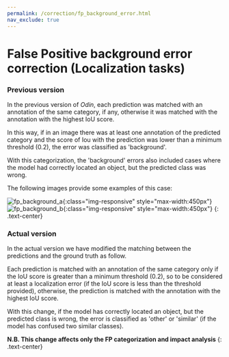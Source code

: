 ```yaml
---
permalink: /correction/fp_background_error.html
nav_exclude: true
---
```


# False Positive background error correction (Localization tasks)

### Previous version
In the previous version of _Odin_, each prediction was matched with an annotation of the same category, if any, otherwise it was matched with the annotation with the highest IoU score.

In this way, if in an image there was at least one annotation of the predicted category and the score of Iou with the prediction was lower than a minimum threshold (0.2), the error was classified as 'background'.

With this categorization, the 'background' errors also included cases where the model had correctly located an object, but the predicted class was wrong.

The following images provide some examples of this case:

![fp_background_a](../img/fp_explanation/id_1.png){:class="img-responsive" style="max-width:450px"}
![fp_background_b](../img/fp_explanation/id_54.png){:class="img-responsive" style="max-width:450px"}
{: .text-center}


### Actual version
In the actual version we have modified the matching between the predictions and the ground truth as follow.

Each prediction is matched with an annotation of the same category only if the IoU score is greater than a minimum threshold (0.2), so to be considered at least a localization error (if the IoU score is less than the threshold provided), otherwise, the prediction is matched with the annotation with the highest IoU score.

With this change, if the model has correctly located an object, but the predicted class is wrong, the error is classified as 'other' or 'similar' (if the model has confused two similar classes).


<b>N.B. This change affects only the FP categorization and impact analysis</b>
{: .text-center}
